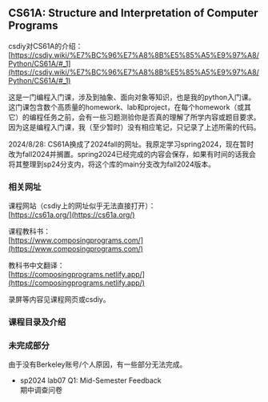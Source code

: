 ## CS61A: Structure and Interpretation of Computer Programs

csdiy对CS61A的介绍：  
[https://csdiy.wiki/%E7%BC%96%E7%A8%8B%E5%85%A5%E9%97%A8/Python/CS61A/#_1](https://csdiy.wiki/%E7%BC%96%E7%A8%8B%E5%85%A5%E9%97%A8/Python/CS61A/#_1)  

这是一门编程入门课，涉及到抽象、面向对象等知识，也是我的python入门课。这门课包含数个高质量的homework、lab和project，在每个homework（或其它）的编程任务之前，会有一些习题测验你是否真的理解了所学内容或题目要求。因为这是编程入门课，我（至少暂时）没有相应笔记，只记录了上述所需的代码。 

2024/8/28: CS61A换成了2024fall的网址。我原定学习spring2024，现在暂时改为fall2024并搁置。spring2024已经完成的内容会保存，如果有时间的话我会将其整理到sp24分支内，将这个库的main分支改为fall2024版本。

### 相关网址

课程网站（csdiy上的网址似乎无法直接打开）：  
[https://cs61a.org/](https://cs61a.org/)

课程教科书：  
[https://www.composingprograms.com/](https://www.composingprograms.com/)

教科书中文翻译：  
[https://composingprograms.netlify.app/](https://composingprograms.netlify.app/)

录屏等内容见课程网页或csdiy。  

### 课程目录及介绍

### 未完成部分

由于没有Berkeley账号/个人原因，有一些部分无法完成。

* sp2024 lab07 Q1: Mid-Semester Feedback  
  期中调查问卷